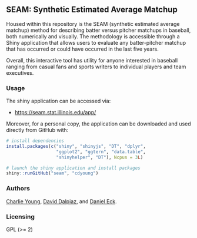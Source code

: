 ## SEAM: Synthetic Estimated Average Matchup

Housed within this repository is the SEAM (synthetic estimated average matchup)
method for describing batter versus pitcher matchups in baseball, both
numerically and visually. The methodology is accessible through a Shiny application
that allows users to evaluate any batter-pitcher matchup that has occurred or 
could have occurred in  the  last  five  years. 

Overall, this interactive tool has utility for anyone interested in baseball 
ranging from casual fans and sports writers to individual players and team executives.

### Usage

The shiny application can be accessed via:

- <https://seam.stat.illinois.edu/app/>

Moreover, for a personal copy, the application can be downloaded and used directly
from GitHub with:

```r
# install dependencies
install.packages(c("shiny", "shinyjs", "DT", "dplyr",
                   "ggplot2", "ggtern", "data.table",
                   "shinyhelper", "DT"), Ncpus = 3L)

# launch the shiny application and install packages
shiny::runGitHub("seam", "cdyoung")
```

### Authors

[Charlie Young](https://github.com/cdyoung), [David Dalpiaz](https://daviddalpiaz.org), and [Daniel Eck](https://stat.illinois.edu/directory/profile/dje13).

### Licensing

GPL (>= 2)
